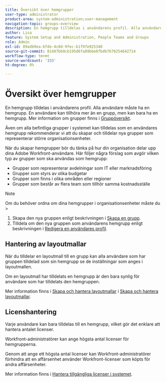 ```yaml
---
title: Översikt över hemgrupper
user-type: administrator
product-area: system-administration;user-management
navigation-topic: groups-overview
description: En hemgrupp tilldelas i användarens profil. Alla användare måste ha en hemgrupp.
author: Lisa
feature: System Setup and Administration, People Teams and Groups
role: Admin
exl-id: 89adb9ea-bfde-4c0d-9fec-b1f97e925340
source-git-commit: 01487bb9cb195d6fa89bbe0fbdb7678254642714
workflow-type: tm+mt
source-wordcount: '333'
ht-degree: 0%

---
```


# Översikt över hemgrupper

En hemgrupp tilldelas i användarens profil. Alla användare måste ha en hemgrupp. En användare kan tillhöra mer än en grupp, men kan bara ha en hemgrupp. Mer information om grupper finns i [Gruppöversikt](../../../administration-and-setup/manage-groups/groups-overview/groups.md).

Även om alla befintliga grupper i systemet kan tilldelas som en användares hemgrupp rekommenderar vi att du skapar och tilldelar nya grupper som representerar större organisationsenheter.

När du skapar hemgrupper bör du tänka på hur din organisation delar upp dina Adobe Workfront-användare. Här följer några förslag som avgör vilken typ av grupper som ska användas som hemgrupp:

* Grupper som representerar avdelningar som IT eller marknadsföring
* Grupper som styrs av olika budgetar
* Grupper som finns i olika områden eller regioner
* Grupper som består av flera team som tillhör samma kostnadsställe

>[!NOTE]
>
>Om du behöver ordna om dina hemgrupper i organisationsenheter måste du >
>1. Skapa den nya gruppen enligt beskrivningen i [Skapa en grupp](../../../administration-and-setup/manage-groups/create-and-manage-groups/create-a-group.md).
>1. Tilldela om den nya gruppen som användarens hemgrupp enligt beskrivningen i [Redigera en användares profil](../../../administration-and-setup/add-users/create-and-manage-users/edit-a-users-profile.md).
>

## Hantering av layoutmallar

När du tilldelar en layoutmall till en grupp kan alla användare som har gruppen tilldelad som sin hemgrupp se de inställningar som anges i layoutmallen.

Om en layoutmall har tilldelats en hemgrupp är den bara synlig för användare som har tilldelats den hemgruppen.

Mer information finns i [Skapa och hantera layoutmallar](../../../administration-and-setup/customize-workfront/use-layout-templates/create-and-manage-layout-templates.md) i [Skapa och hantera layoutmallar](../../../administration-and-setup/customize-workfront/use-layout-templates/create-and-manage-layout-templates.md).

## Licenshantering

Varje användare kan bara tilldelas till en hemgrupp, vilket gör det enklare att hantera antalet licenser.

Workfront-administratörer kan ange högsta antal licenser för hemgrupperna.

Genom att ange ett högsta antal licenser kan Workfront-administratörer förhindra att en affärsenhet använder Workfront-licenser som köpts för andra affärsenheter.

Mer information finns i [Hantera tillgängliga licenser i systemet](../../../administration-and-setup/get-started-wf-administration/manage-available-licenses-in-your-system.md).

